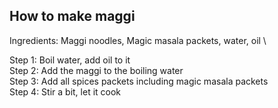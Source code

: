 ## How to make maggi

Ingredients: Maggi noodles, Magic masala packets, water, oil \

Step 1: Boil water, add oil to it \
Step 2: Add the maggi to the boiling water \
Step 3: Add all spices packets including magic masala packets \
Step 4: Stir a bit, let it cook
